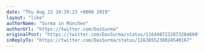 ```yaml
---
date: "Thu Aug 22 10:39:23 +0000 2019"
layout: "like"
authorName: "Surma in München"
authorUrl: "https://twitter.com/DasSurma"
originalPost: "https://twitter.com/DasSurma/status/1164487222873284609"
inReplyTo: "https://twitter.com/DasSurma/status/1163855230024540167"
---
```

